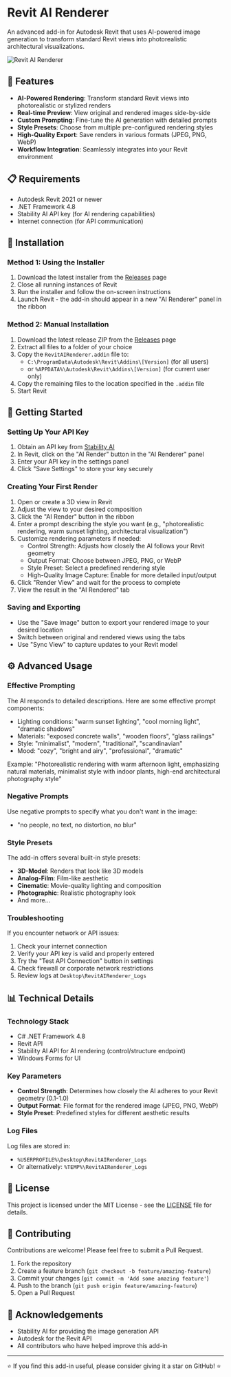 # Revit AI Renderer

An advanced add-in for Autodesk Revit that uses AI-powered image generation to transform standard Revit views into photorealistic architectural visualizations.

![Revit AI Renderer](https://raw.githubusercontent.com/username/RevitAIRenderer/main/docs/images/sample-render.png)

## 🚀 Features

- **AI-Powered Rendering**: Transform standard Revit views into photorealistic or stylized renders
- **Real-time Preview**: View original and rendered images side-by-side
- **Custom Prompting**: Fine-tune the AI generation with detailed prompts
- **Style Presets**: Choose from multiple pre-configured rendering styles
- **High-Quality Export**: Save renders in various formats (JPEG, PNG, WebP)
- **Workflow Integration**: Seamlessly integrates into your Revit environment

## 📋 Requirements

- Autodesk Revit 2021 or newer
- .NET Framework 4.8
- Stability AI API key (for AI rendering capabilities)
- Internet connection (for API communication)

## 🔧 Installation

### Method 1: Using the Installer

1. Download the latest installer from the [Releases](https://github.com/username/RevitAIRenderer/releases) page
2. Close all running instances of Revit
3. Run the installer and follow the on-screen instructions
4. Launch Revit - the add-in should appear in a new "AI Renderer" panel in the ribbon

### Method 2: Manual Installation

1. Download the latest release ZIP from the [Releases](https://github.com/username/RevitAIRenderer/releases) page
2. Extract all files to a folder of your choice
3. Copy the `RevitAIRenderer.addin` file to:
   - `C:\ProgramData\Autodesk\Revit\Addins\[Version]` (for all users)
   - or `%APPDATA%\Autodesk\Revit\Addins\[Version]` (for current user only)
4. Copy the remaining files to the location specified in the `.addin` file
5. Start Revit

## 📝 Getting Started

### Setting Up Your API Key

1. Obtain an API key from [Stability AI](https://stability.ai/)
2. In Revit, click on the "AI Render" button in the "AI Renderer" panel
3. Enter your API key in the settings panel
4. Click "Save Settings" to store your key securely

### Creating Your First Render

1. Open or create a 3D view in Revit
2. Adjust the view to your desired composition
3. Click the "AI Render" button in the ribbon
4. Enter a prompt describing the style you want (e.g., "photorealistic rendering, warm sunset lighting, architectural visualization")
5. Customize rendering parameters if needed:
   - Control Strength: Adjusts how closely the AI follows your Revit geometry
   - Output Format: Choose between JPEG, PNG, or WebP
   - Style Preset: Select a predefined rendering style
   - High-Quality Image Capture: Enable for more detailed input/output
6. Click "Render View" and wait for the process to complete
7. View the result in the "AI Rendered" tab

### Saving and Exporting

- Use the "Save Image" button to export your rendered image to your desired location
- Switch between original and rendered views using the tabs
- Use "Sync View" to capture updates to your Revit model

## ⚙️ Advanced Usage

### Effective Prompting

The AI responds to detailed descriptions. Here are some effective prompt components:

- Lighting conditions: "warm sunset lighting", "cool morning light", "dramatic shadows"
- Materials: "exposed concrete walls", "wooden floors", "glass railings"
- Style: "minimalist", "modern", "traditional", "scandinavian"
- Mood: "cozy", "bright and airy", "professional", "dramatic"

Example: "Photorealistic rendering with warm afternoon light, emphasizing natural materials, minimalist style with indoor plants, high-end architectural photography style"

### Negative Prompts

Use negative prompts to specify what you don't want in the image:
- "no people, no text, no distortion, no blur"

### Style Presets

The add-in offers several built-in style presets:
- **3D-Model**: Renders that look like 3D models
- **Analog-Film**: Film-like aesthetic
- **Cinematic**: Movie-quality lighting and composition
- **Photographic**: Realistic photography look
- And more...

### Troubleshooting

If you encounter network or API issues:
1. Check your internet connection
2. Verify your API key is valid and properly entered
3. Try the "Test API Connection" button in settings
4. Check firewall or corporate network restrictions
5. Review logs at `Desktop\RevitAIRenderer_Logs`

## 📊 Technical Details

### Technology Stack

- C# .NET Framework 4.8
- Revit API
- Stability AI API for AI rendering (control/structure endpoint)
- Windows Forms for UI

### Key Parameters

- **Control Strength**: Determines how closely the AI adheres to your Revit geometry (0.1-1.0)
- **Output Format**: File format for the rendered image (JPEG, PNG, WebP)
- **Style Preset**: Predefined styles for different aesthetic results

### Log Files

Log files are stored in:
- `%USERPROFILE%\Desktop\RevitAIRenderer_Logs`
- Or alternatively: `%TEMP%\RevitAIRenderer_Logs`

## 📄 License

This project is licensed under the MIT License - see the [LICENSE](LICENSE) file for details.

## 👥 Contributing

Contributions are welcome! Please feel free to submit a Pull Request.

1. Fork the repository
2. Create a feature branch (`git checkout -b feature/amazing-feature`)
3. Commit your changes (`git commit -m 'Add some amazing feature'`)
4. Push to the branch (`git push origin feature/amazing-feature`)
5. Open a Pull Request

## 🙏 Acknowledgements

- Stability AI for providing the image generation API
- Autodesk for the Revit API
- All contributors who have helped improve this add-in

---

⭐ If you find this add-in useful, please consider giving it a star on GitHub! ⭐
